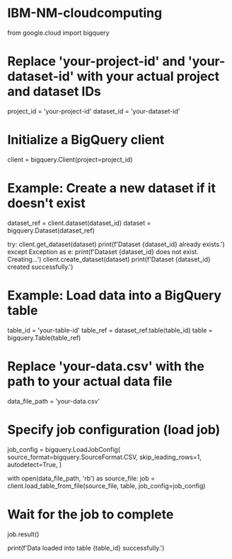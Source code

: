 # IBM-NM-cloudcomputing
from google.cloud import bigquery

# Replace 'your-project-id' and 'your-dataset-id' with your actual project and dataset IDs
project_id = 'your-project-id'
dataset_id = 'your-dataset-id'

# Initialize a BigQuery client
client = bigquery.Client(project=project_id)

# Example: Create a new dataset if it doesn't exist
dataset_ref = client.dataset(dataset_id)
dataset = bigquery.Dataset(dataset_ref)

try:
    client.get_dataset(dataset)
    print(f'Dataset {dataset_id} already exists.')
except Exception as e:
    print(f'Dataset {dataset_id} does not exist. Creating...')
    client.create_dataset(dataset)
    print(f'Dataset {dataset_id} created successfully.')

# Example: Load data into a BigQuery table
table_id = 'your-table-id'
table_ref = dataset_ref.table(table_id)
table = bigquery.Table(table_ref)

# Replace 'your-data.csv' with the path to your actual data file
data_file_path = 'your-data.csv'

# Specify job configuration (load job)
job_config = bigquery.LoadJobConfig(
    source_format=bigquery.SourceFormat.CSV,
    skip_leading_rows=1,
    autodetect=True,
)

with open(data_file_path, 'rb') as source_file:
    job = client.load_table_from_file(source_file, table, job_config=job_config)

# Wait for the job to complete
job.result()

print(f'Data loaded into table {table_id} successfully.')
